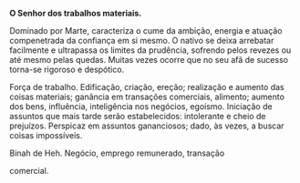 **O Senhor dos trabalhos materiais.**

  

Dominado por Marte, caracteriza o cume da ambição, energia e atuação
compenetrada da confiança em si mesmo. O nativo se deixa arrebatar facilmente
e ultrapassa os limites da prudência, sofrendo pelos revezes ou até mesmo
pelas quedas. Muitas vezes ocorre que no seu afã de sucesso torna-se rigoroso
e despótico.

  

Força de trabalho. Edificação, criação, ereção; realização e aumento das
coisas materiais; ganância em transações comerciais, alimento; aumento dos
bens, influência, inteligência nos negócios, egoísmo. Iniciação de assuntos
que mais tarde serão estabelecidos: intolerante e cheio de prejuízos.
Perspicaz em assuntos gananciosos; dado, às vezes, a buscar coisas
impossíveis.

  

Binah de Heh. Negócio, emprego remunerado, transação

comercial.

